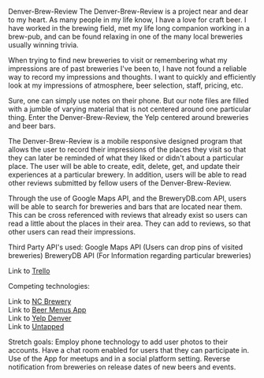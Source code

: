 Denver-Brew-Review
The Denver-Brew-Review is a project near and dear to my heart. As many people in my life know, I have a love for craft beer. I have worked in the brewing field, met my life long companion working in a brew-pub, and can be found relaxing in one of the many local breweries usually winning trivia.

When trying to find new breweries to visit or remembering what my impressions are of past breweries I've been to, I have not found a reliable way to record my impressions and thoughts. I want to quickly and efficiently look at my impressions of atmosphere, beer selection, staff, pricing, etc.

Sure, one can simply use notes on their phone. But our note files are filled with a jumble of varying material that is not centered around one particular thing. Enter the Denver-Brew-Review, the Yelp centered around breweries and beer bars.

The Denver-Brew-Review is a mobile responsive designed program that allows the user to record their impressions of the places they visit so that they can later be reminded of what they liked or didn't about a particular place. The user will be able to create, edit, delete, get, and update their experiences at a particular brewery. In addition, users will be able to read other reviews submitted by fellow users of the Denver-Brew-Review.

Through the use of Google Maps API, and the BreweryDB.com API, users will be able to search for breweries and bars that are located near them. This can be cross referenced with reviews that already exist so users can read a little about the places in their area. They can add to reviews, so that other users can read their impressions.

Third Party API's used:
Google Maps API (Users can drop pins of visited breweries)
BreweryDB API (For Information regarding particular breweries)

Link to [Trello](https://trello.com/b/F2xmyV18/denver-brew-review)

Competing technologies:

Link to [NC Brewery](http://ncbeer.brewerymap.com/)<br>
Link to [Beer Menus App](https://www.beermenus.com/)<br>
Link to [Yelp Denver](https://www.yelp.com/denver)<br>
Link to [Untapped](https://untappd.com/)<br>

Stretch goals:
Employ phone technology to add user photos to their accounts.
Have a chat room enabled for users that they can participate in.
Use of the App for meetups and in a social platform setting.
Reverse notification from breweries on release dates of new beers and events.

<!-- Current End of File! -->
